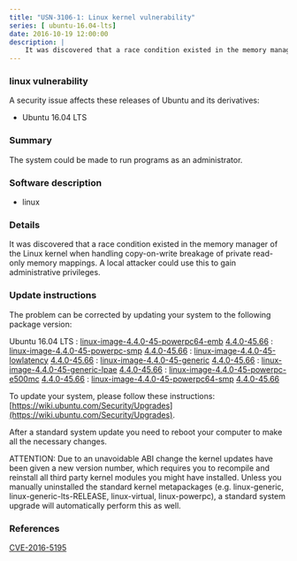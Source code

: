 ```yaml
---
title: "USN-3106-1: Linux kernel vulnerability"
series: [ ubuntu-16.04-lts]
date: 2016-10-19 12:00:00
description: |
    It was discovered that a race condition existed in the memory manager of the Linux kernel when handling copy-on-write breakage of private read-only memory mappings. A local attacker could use this to gain administrative privileges. 
--- 
```

 
### linux vulnerability

A security issue affects these releases of Ubuntu and its derivatives:

* Ubuntu 16.04 LTS

### Summary

The system could be made to run programs as an administrator. 

### Software description

* linux 

### Details

It was discovered that a race condition existed in the memory manager of the Linux kernel when handling copy-on-write breakage of private read-only memory mappings. A local attacker could use this to gain administrative privileges. 

### Update instructions

The problem can be corrected by updating your system to the following package version:

Ubuntu 16.04 LTS
 : [linux-image-4.4.0-45-powerpc64-emb](https://launchpad.net/ubuntu/+source/linux) <span> [4.4.0-45.66](https://launchpad.net/ubuntu/+source/linux/4.4.0-45.66) </span> 
 : [linux-image-4.4.0-45-powerpc-smp](https://launchpad.net/ubuntu/+source/linux) <span> [4.4.0-45.66](https://launchpad.net/ubuntu/+source/linux/4.4.0-45.66) </span> 
 : [linux-image-4.4.0-45-lowlatency](https://launchpad.net/ubuntu/+source/linux) <span> [4.4.0-45.66](https://launchpad.net/ubuntu/+source/linux/4.4.0-45.66) </span> 
 : [linux-image-4.4.0-45-generic](https://launchpad.net/ubuntu/+source/linux) <span> [4.4.0-45.66](https://launchpad.net/ubuntu/+source/linux/4.4.0-45.66) </span> 
 : [linux-image-4.4.0-45-generic-lpae](https://launchpad.net/ubuntu/+source/linux) <span> [4.4.0-45.66](https://launchpad.net/ubuntu/+source/linux/4.4.0-45.66) </span> 
 : [linux-image-4.4.0-45-powerpc-e500mc](https://launchpad.net/ubuntu/+source/linux) <span> [4.4.0-45.66](https://launchpad.net/ubuntu/+source/linux/4.4.0-45.66) </span> 
 : [linux-image-4.4.0-45-powerpc64-smp](https://launchpad.net/ubuntu/+source/linux) <span> [4.4.0-45.66](https://launchpad.net/ubuntu/+source/linux/4.4.0-45.66) </span> 

To update your system, please follow these instructions: [https://wiki.ubuntu.com/Security/Upgrades](https://wiki.ubuntu.com/Security/Upgrades).

After a standard system update you need to reboot your computer to make all the necessary changes.

ATTENTION: Due to an unavoidable ABI change the kernel updates have been given a new version number, which requires you to recompile and reinstall all third party kernel modules you might have installed. Unless you manually uninstalled the standard kernel metapackages (e.g. linux-generic, linux-generic-lts-RELEASE, linux-virtual, linux-powerpc), a standard system upgrade will automatically perform this as well. 

### References

 [CVE-2016-5195](http://people.ubuntu.com/~ubuntu-security/cve/CVE-2016-5195)
 
